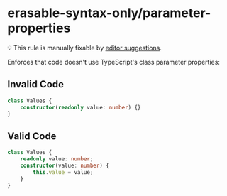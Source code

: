 # erasable-syntax-only/parameter-properties

💡 This rule is manually fixable by [editor suggestions](https://eslint.org/docs/latest/use/core-concepts#rule-suggestions).

<!-- end auto-generated rule header -->

Enforces that code doesn't use TypeScript's class parameter properties:

## Invalid Code

```ts
class Values {
	constructor(readonly value: number) {}
}
```

## Valid Code

```ts
class Values {
	readonly value: number;
	constructor(value: number) {
		this.value = value;
	}
}
```
